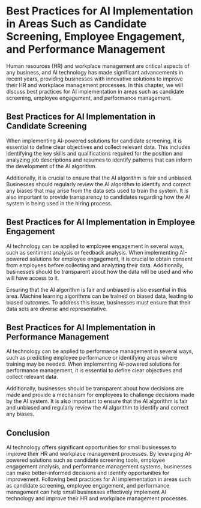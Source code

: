 Best Practices for AI Implementation in Areas Such as Candidate Screening, Employee Engagement, and Performance Management
========================================================================================================================================================================================

Human resources (HR) and workplace management are critical aspects of any business, and AI technology has made significant advancements in recent years, providing businesses with innovative solutions to improve their HR and workplace management processes. In this chapter, we will discuss best practices for AI implementation in areas such as candidate screening, employee engagement, and performance management.

Best Practices for AI Implementation in Candidate Screening
-----------------------------------------------------------

When implementing AI-powered solutions for candidate screening, it is essential to define clear objectives and collect relevant data. This includes identifying the key skills and qualifications required for the position and analyzing job descriptions and resumes to identify patterns that can inform the development of the AI algorithm.

Additionally, it is crucial to ensure that the AI algorithm is fair and unbiased. Businesses should regularly review the AI algorithm to identify and correct any biases that may arise from the data sets used to train the system. It is also important to provide transparency to candidates regarding how the AI system is being used in the hiring process.

Best Practices for AI Implementation in Employee Engagement
-----------------------------------------------------------

AI technology can be applied to employee engagement in several ways, such as sentiment analysis or feedback analysis. When implementing AI-powered solutions for employee engagement, it is crucial to obtain consent from employees before collecting and analyzing their data. Additionally, businesses should be transparent about how the data will be used and who will have access to it.

Ensuring that the AI algorithm is fair and unbiased is also essential in this area. Machine learning algorithms can be trained on biased data, leading to biased outcomes. To address this issue, businesses must ensure that their data sets are diverse and representative.

Best Practices for AI Implementation in Performance Management
--------------------------------------------------------------

AI technology can be applied to performance management in several ways, such as predicting employee performance or identifying areas where training may be needed. When implementing AI-powered solutions for performance management, it is essential to define clear objectives and collect relevant data.

Additionally, businesses should be transparent about how decisions are made and provide a mechanism for employees to challenge decisions made by the AI system. It is also important to ensure that the AI algorithm is fair and unbiased and regularly review the AI algorithm to identify and correct any biases.

Conclusion
----------

AI technology offers significant opportunities for small businesses to improve their HR and workplace management processes. By leveraging AI-powered solutions such as candidate screening tools, employee engagement analysis, and performance management systems, businesses can make better-informed decisions and identify opportunities for improvement. Following best practices for AI implementation in areas such as candidate screening, employee engagement, and performance management can help small businesses effectively implement AI technology and improve their HR and workplace management processes.
